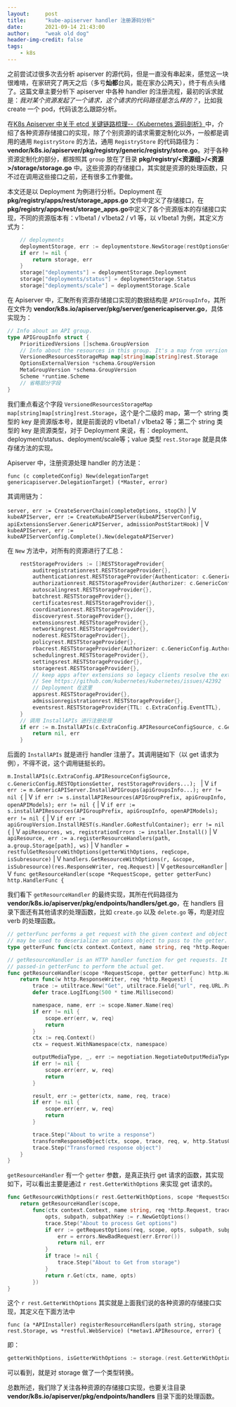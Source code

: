 ```yaml
---
layout:     post
title:      "kube-apiserver handler 注册源码分析"
date:       2021-09-14 21:43:00
author:     "weak old dog"
header-img-credit: false
tags:
    - k8s
---
```


之前尝试过很多次去分析 apiserver 的源代码，但是一直没有串起来，感觉这一块很难啃，在家研究了两天之后（多亏**灿都**台风，能在家办公两天），终于有点头绪了。这篇文章主要分析下 apiserver 中各种 handler 的注册流程，最初的诉求就是：*我对某个资源发起了一个请求，这个请求的代码路径是怎么样的？*，比如我 create 一个 pod，代码该怎么跟踪分析。

在[K8s Apiserver 中关于 etcd 关键链路梳理--《Kubernetes 源码剖析》](https://loverhythm1990.github.io/2021/09/13/etcd-in-k8s/)中，介绍了各种资源存储接口的实现，除了个别资源的请求需要定制化以外，一般都是调用的通用 `RegistryStore` 的方法，通用 `RegistryStore` 的代码路径为：**vendor/k8s.io/apiserver/pkg/registry/generic/registry/store.go**。对于各种资源定制化的部分，都按照其 `group` 放在了目录 **pkg/registry/<资源组>/<资源>/storage/storage.go** 中。这些资源的存储接口，其实就是资源的处理函数，只不过在调用这些接口之前，还有很多工作要做。

本文还是以 Deployment 为例进行分析。Deployment 在 **pkg/registry/apps/rest/storage_apps.go** 文件中定义了存储接口，在 **pkg/registry/apps/rest/storage_apps.go**中定义了各个资源版本的存储接口实现，不同的资源版本有：v1beta1 / v1beta2 / v1 等，以 v1beta1 为例，其定义方式为：
```go
	// deployments
	deploymentStorage, err := deploymentstore.NewStorage(restOptionsGetter)
	if err != nil {
		return storage, err
	}
	storage["deployments"] = deploymentStorage.Deployment
	storage["deployments/status"] = deploymentStorage.Status
	storage["deployments/scale"] = deploymentStorage.Scale
```
在 Apiserver 中，汇聚所有资源存储接口实现的数据结构是 `APIGroupInfo`，其所在文件为 **vendor/k8s.io/apiserver/pkg/server/genericapiserver.go**，具体实现为：
```go
// Info about an API group.
type APIGroupInfo struct {
	PrioritizedVersions []schema.GroupVersion
	// Info about the resources in this group. It's a map from version to resource to the storage.
	VersionedResourcesStorageMap map[string]map[string]rest.Storage
	OptionsExternalVersion *schema.GroupVersion
	MetaGroupVersion *schema.GroupVersion
	Scheme *runtime.Scheme
	// 省略部分字段
}
```
我们重点看这个字段 `VersionedResourcesStorageMap map[string]map[string]rest.Storage`，这个是个二级的 map，第一个 string 类型的 key 是资源版本号，就是前面说的 v1beta1 / v1beta2 等；第二个 string 类型的 key 是资源类型，对于 Deployment 来说，有：deployment、deployment/status、deployment/scale等；value 类型 `rest.Storage` 就是具体存储方法的实现。

Apiserver 中，注册资源处理 handler 的方法是：

`func (c completedConfig) New(delegationTarget genericapiserver.DelegationTarget) (*Master, error)`

其调用链为：

`server, err := CreateServerChain(completeOptions, stopCh)`
		|
		V
`kubeAPIServer, err := CreateKubeAPIServer(kubeAPIServerConfig, apiExtensionsServer.GenericAPIServer, admissionPostStartHook)`
		|
		V
`kubeAPIServer, err := kubeAPIServerConfig.Complete().New(delegateAPIServer)`

在 `New` 方法中，对所有的资源进行了汇总：
```go
	restStorageProviders := []RESTStorageProvider{
		auditregistrationrest.RESTStorageProvider{},
		authenticationrest.RESTStorageProvider{Authenticator: c.GenericConfig.Authentication.Authenticator, APIAudiences: c.GenericConfig.Authentication.APIAudiences},
		authorizationrest.RESTStorageProvider{Authorizer: c.GenericConfig.Authorization.Authorizer, RuleResolver: c.GenericConfig.RuleResolver},
		autoscalingrest.RESTStorageProvider{},
		batchrest.RESTStorageProvider{},
		certificatesrest.RESTStorageProvider{},
		coordinationrest.RESTStorageProvider{},
		discoveryrest.StorageProvider{},
		extensionsrest.RESTStorageProvider{},
		networkingrest.RESTStorageProvider{},
		noderest.RESTStorageProvider{},
		policyrest.RESTStorageProvider{},
		rbacrest.RESTStorageProvider{Authorizer: c.GenericConfig.Authorization.Authorizer},
		schedulingrest.RESTStorageProvider{},
		settingsrest.RESTStorageProvider{},
		storagerest.RESTStorageProvider{},
		// keep apps after extensions so legacy clients resolve the extensions versions of shared resource names.
		// See https://github.com/kubernetes/kubernetes/issues/42392
		// Deployment 在这里
		appsrest.RESTStorageProvider{},
		admissionregistrationrest.RESTStorageProvider{},
		eventsrest.RESTStorageProvider{TTL: c.ExtraConfig.EventTTL},
	}
	// 调用 InstallAPIs 进行注册处理
	if err := m.InstallAPIs(c.ExtraConfig.APIResourceConfigSource, c.GenericConfig.RESTOptionsGetter, restStorageProviders...); err != nil {
		return nil, err
	}
```
后面的 `InstallAPIs` 就是进行 handler 注册了。其调用链如下（以 get 请求为例），不得不说，这个调用链挺长的。

`m.InstallAPIs(c.ExtraConfig.APIResourceConfigSource, c.GenericConfig.RESTOptionsGetter, restStorageProviders...); `
		|
		V
`if err := m.GenericAPIServer.InstallAPIGroups(apiGroupsInfo...); err != nil {`
		|
		V
`if err := s.installAPIResources(APIGroupPrefix, apiGroupInfo, openAPIModels); err != nil {`
		|
		V
`if err := s.installAPIResources(APIGroupPrefix, apiGroupInfo, openAPIModels); err != nil {`
		|
		V
`if err := apiGroupVersion.InstallREST(s.Handler.GoRestfulContainer); err != nil {`
		|
		V
`apiResources, ws, registrationErrors := installer.Install()`
		|
		V
`apiResource, err := a.registerResourceHandlers(path, a.group.Storage[path], ws)`
		|
		V
`handler = restfulGetResourceWithOptions(getterWithOptions, reqScope, isSubresource)`
		|
		V
`handlers.GetResourceWithOptions(r, &scope, isSubresource)(res.ResponseWriter, req.Request)`
		|
		V
`getResourceHandler`
		|
		V
`func getResourceHandler(scope *RequestScope, getter getterFunc) http.HandlerFunc {`

我们看下 `getResourceHandler` 的最终实现，其所在代码路径为 **vendor/k8s.io/apiserver/pkg/endpoints/handlers/get.go**，在 handlers 目录下面还有其他请求的处理函数，比如 `create.go` 以及 `delete.go` 等，均是对应 verb 的处理函数。
```go
// getterFunc performs a get request with the given context and object name. The request
// may be used to deserialize an options object to pass to the getter.
type getterFunc func(ctx context.Context, name string, req *http.Request, trace *utiltrace.Trace) (runtime.Object, error)

// getResourceHandler is an HTTP handler function for get requests. It delegates to the
// passed-in getterFunc to perform the actual get.
func getResourceHandler(scope *RequestScope, getter getterFunc) http.HandlerFunc {
	return func(w http.ResponseWriter, req *http.Request) {
		trace := utiltrace.New("Get", utiltrace.Field{"url", req.URL.Path})
		defer trace.LogIfLong(500 * time.Millisecond)

		namespace, name, err := scope.Namer.Name(req)
		if err != nil {
			scope.err(err, w, req)
			return
		}
		ctx := req.Context()
		ctx = request.WithNamespace(ctx, namespace)

		outputMediaType, _, err := negotiation.NegotiateOutputMediaType(req, scope.Serializer, scope)
		if err != nil {
			scope.err(err, w, req)
			return
		}

		result, err := getter(ctx, name, req, trace)
		if err != nil {
			scope.err(err, w, req)
			return
		}

		trace.Step("About to write a response")
		transformResponseObject(ctx, scope, trace, req, w, http.StatusOK, outputMediaType, result)
		trace.Step("Transformed response object")
	}
}
```
`getResourceHandler` 有一个 `getter` 参数，是真正执行 get 请求的函数，其实现如下，可以看出主要是通过 `r rest.GetterWithOptions` 来实现 get 请求的。
```go
func GetResourceWithOptions(r rest.GetterWithOptions, scope *RequestScope, isSubresource bool) http.HandlerFunc {
	return getResourceHandler(scope,
		func(ctx context.Context, name string, req *http.Request, trace *utiltrace.Trace) (runtime.Object, error) {
			opts, subpath, subpathKey := r.NewGetOptions()
			trace.Step("About to process Get options")
			if err := getRequestOptions(req, scope, opts, subpath, subpathKey, isSubresource); err != nil {
				err = errors.NewBadRequest(err.Error())
				return nil, err
			}
			if trace != nil {
				trace.Step("About to Get from storage")
			}
			return r.Get(ctx, name, opts)
		})
}
```
这个 `r rest.GetterWithOptions` 其实就是上面我们说的各种资源的存储接口实现，其定义在下面方法中

`func (a *APIInstaller) registerResourceHandlers(path string, storage rest.Storage, ws *restful.WebService) (*metav1.APIResource, error) {`

即：
```go
getterWithOptions, isGetterWithOptions := storage.(rest.GetterWithOptions)
```
可以看到，就是对 storage 做了一个类型转换。

总数所述，我们除了关注各种资源的存储接口实现，也要关注目录 **vendor/k8s.io/apiserver/pkg/endpoints/handlers** 目录下面的处理函数。